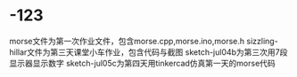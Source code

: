 # -123
morse文件为第一次作业文件，包含morse.cpp,morse.ino,morse.h
sizzling-hillar文件为第三天课堂小车作业，包含代码与截图
sketch-jul04b为第三次用7段显示器显示数字
sketch-jul05c为第四天用tinkercad仿真第一天的morse代码
